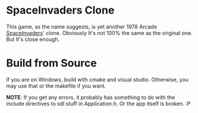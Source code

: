 # SpaceInvaders Clone

This game, as the name suggests, is yet another 1978 Arcade [SpaceInvaders](https://en.wikipedia.org/wiki/Space_Invaders)' clone.
Obviously It's not 100% the same as the original one. But It's close enough.

# Build from Source

If you are on Windows, build with cmake and visual studio. Otherwise, you may use that or the makefile if you want.

**NOTE**: If you get any errors, it probably has something to do with the include directives to sdl stuff in Application.h.
Or the app itself is broken. :P